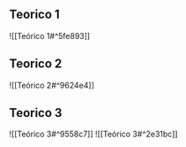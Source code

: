 ## Teorico 1
![[Teórico 1#^5fe893]]

## Teorico 2
![[Teórico 2#^9624e4]]

## Teorico 3
![[Teórico 3#^9558c7]]
![[Teórico 3#^2e31bc]]